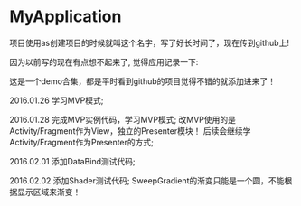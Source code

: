 # MyApplication
项目使用as创建项目的时候就叫这个名字，写了好长时间了，现在传到github上!

因为以前写的现在有点想不起来了, 觉得应用记录一下:

这是一个demo合集，都是平时看到github的项目觉得不错的就添加进来了！

2016.01.26
学习MVP模式; 

2016.01.28
完成MVP实例代码，学习MVP模式;
改MVP使用的是Activity/Fragment作为View，独立的Presenter模块！
后续会继续学Activity/Fragment作为Presenter的方式;

2016.02.01
添加DataBind测试代码;


2016.02.02
添加Shader测试代码;
SweepGradient的渐变只能是一个圆，不能根据显示区域来渐变！
